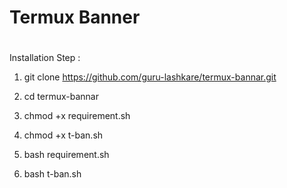 # Termux Banner
#

Installation Step :

1) git clone https://github.com/guru-lashkare/termux-bannar.git

2) cd termux-bannar


3) chmod +x requirement.sh


4) chmod +x t-ban.sh


5) bash requirement.sh


6) bash t-ban.sh

